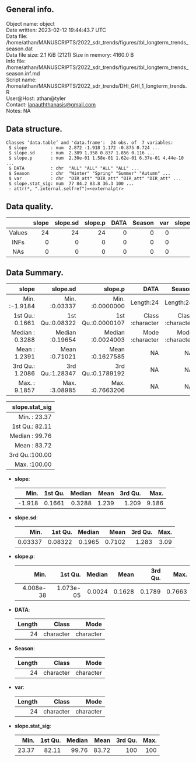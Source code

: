 <!-- This is a markdown file. -->


 General info.
---------------

Object name:    object      
Date written:   2023-02-12 19:44:43.7 UTC  
Data file:      /home/athan/MANUSCRIPTS/2022_sdr_trends/figures/tbl_longterm_trends_season.dat      
Data file size: 2.1 KiB (2121) 
Size in memory: 4160.0 B      
Info file:      /home/athan/MANUSCRIPTS/2022_sdr_trends/figures/tbl_longterm_trends_season.inf.md      
Script name:    /home/athan/MANUSCRIPTS/2022_sdr_trends/DHI_GHI_1_longterm_trends.R      
User@Host:      athan@tyler   
Contact:        <lapauththanasis@gmail.com>      
Notes:          NA      


 Data structure.
-----------------

```
Classes ‘data.table’ and 'data.frame':	24 obs. of  7 variables:
 $ slope         : num  2.872 -1.918 1.172 -0.875 0.724 ...
 $ slope.sd      : num  2.389 1.358 0.837 1.856 0.116 ...
 $ slope.p       : num  2.30e-01 1.58e-01 1.62e-01 6.37e-01 4.44e-10 ...
 $ DATA          : chr  "ALL" "ALL" "ALL" "ALL" ...
 $ Season        : chr  "Winter" "Spring" "Summer" "Autumn" ...
 $ var           : chr  "DIR_att" "DIR_att" "DIR_att" "DIR_att" ...
 $ slope.stat_sig: num  77 84.2 83.8 36.3 100 ...
 - attr(*, ".internal.selfref")=<externalptr> 
```


 Data quality.
---------------

| &nbsp; | slope | slope.sd | slope.p | DATA | Season | var | slope.stat_sig |
|:------:|------:|---------:|--------:|-----:|-------:|----:|---------------:|
| Values |    24 |       24 |      24 |    0 |      0 |   0 |             24 |
|  INFs  |     0 |        0 |       0 |    0 |      0 |   0 |              0 |
|  NAs   |     0 |        0 |       0 |    0 |      0 |   0 |              0 |


 Data Summary.
---------------

|           slope |        slope.sd |           slope.p |             DATA |           Season |              var |
|----------------:|----------------:|------------------:|-----------------:|-----------------:|-----------------:|
| Min.   :-1.9184 | Min.   :0.03337 | Min.   :0.0000000 |        Length:24 |        Length:24 |        Length:24 |
| 1st Qu.: 0.1661 | 1st Qu.:0.08322 | 1st Qu.:0.0000107 | Class :character | Class :character | Class :character |
| Median : 0.3288 | Median :0.19654 | Median :0.0024003 | Mode  :character | Mode  :character | Mode  :character |
| Mean   : 1.2391 | Mean   :0.71021 | Mean   :0.1627585 |               NA |               NA |               NA |
| 3rd Qu.: 1.2086 | 3rd Qu.:1.28347 | 3rd Qu.:0.1789192 |               NA |               NA |               NA |
| Max.   : 9.1857 | Max.   :3.08985 | Max.   :0.7663206 |               NA |               NA |               NA |

 

| slope.stat_sig |
|---------------:|
| Min.   : 23.37 |
| 1st Qu.: 82.11 |
| Median : 99.76 |
| Mean   : 83.72 |
| 3rd Qu.:100.00 |
| Max.   :100.00 |



  * **slope**:


    |   Min. | 1st Qu. | Median |  Mean | 3rd Qu. |  Max. |
    |-------:|--------:|-------:|------:|--------:|------:|
    | -1.918 |  0.1661 | 0.3288 | 1.239 |   1.209 | 9.186 |

  * **slope.sd**:


    |    Min. | 1st Qu. | Median |   Mean | 3rd Qu. | Max. |
    |--------:|--------:|-------:|-------:|--------:|-----:|
    | 0.03337 | 0.08322 | 0.1965 | 0.7102 |   1.283 | 3.09 |

  * **slope.p**:


    |      Min. |   1st Qu. | Median |   Mean | 3rd Qu. |   Max. |
    |----------:|----------:|-------:|-------:|--------:|-------:|
    | 4.008e-38 | 1.073e-05 | 0.0024 | 0.1628 |  0.1789 | 0.7663 |

  * **DATA**:


    | Length |     Class |      Mode |
    |-------:|----------:|----------:|
    |     24 | character | character |

  * **Season**:


    | Length |     Class |      Mode |
    |-------:|----------:|----------:|
    |     24 | character | character |

  * **var**:


    | Length |     Class |      Mode |
    |-------:|----------:|----------:|
    |     24 | character | character |

  * **slope.stat_sig**:


    |  Min. | 1st Qu. | Median |  Mean | 3rd Qu. | Max. |
    |------:|--------:|-------:|------:|--------:|-----:|
    | 23.37 |   82.11 |  99.76 | 83.72 |     100 |  100 |


<!-- end of list -->


